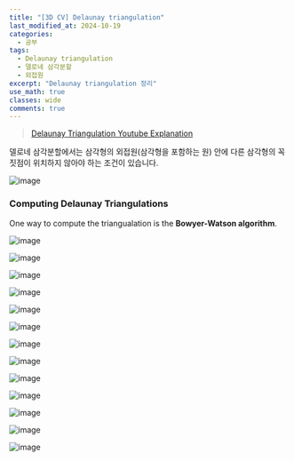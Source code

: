 ```yaml
---
title: "[3D CV] Delaunay triangulation"
last_modified_at: 2024-10-19
categories:
  - 공부
tags:
  - Delaunay triangulation
  - 델로네 삼각분할
  - 외접원
excerpt: "Delaunay triangulation 정리"
use_math: true
classes: wide
comments: true
---
```


> [Delaunay Triangulation Youtube Explanation](https://www.youtube.com/watch?v=GctAunEuHt4)

델로네 삼각분할에서는 삼각형의 외접원(삼각형을 포함하는 원) 안에 다른 삼각형의 꼭짓점이 위치하지 않아야 하는 조건이 있습니다.

![image](https://github.com/user-attachments/assets/40cc7513-2322-4fa2-b2f2-25599f650964)

### Computing Delaunay Triangulations

One way to compute the triangualation is the **Bowyer-Watson algorithm**.

![image](https://github.com/user-attachments/assets/cf9b481b-c883-43a5-979f-0b1d76ce1ad0)

![image](https://github.com/user-attachments/assets/0638e6f4-ac49-4fd3-80d5-3f06c74eeec9)

![image](https://github.com/user-attachments/assets/711f3ebb-913c-4d1c-b4ad-c30dd41ce6c9)

![image](https://github.com/user-attachments/assets/a4fc6986-4b0e-47ac-a7aa-a1b042706bee)

![image](https://github.com/user-attachments/assets/b9896eb3-ed24-4f7f-8ac6-46ba07095834)

![image](https://github.com/user-attachments/assets/2e60cec0-e959-4693-b442-3dba2d1b1672)

![image](https://github.com/user-attachments/assets/768e2d50-c184-48e5-b27a-172a68e58712)

![image](https://github.com/user-attachments/assets/a4cbebfa-ac3f-4c77-8817-9ef2fe70e5f4)

![image](https://github.com/user-attachments/assets/657fdbda-3e45-47fa-b4ab-c7d5565eeb1c)

![image](https://github.com/user-attachments/assets/81a007ee-0a07-4f28-8aaf-084047ddb890)

![image](https://github.com/user-attachments/assets/94d1a17a-6e39-4d7d-a5eb-69f4601363dc)

![image](https://github.com/user-attachments/assets/5e97e326-0e98-4382-a8bb-fba84bd330f4)

![image](https://github.com/user-attachments/assets/511deb7f-49b4-4ef7-8d8b-6bfe46891285)
